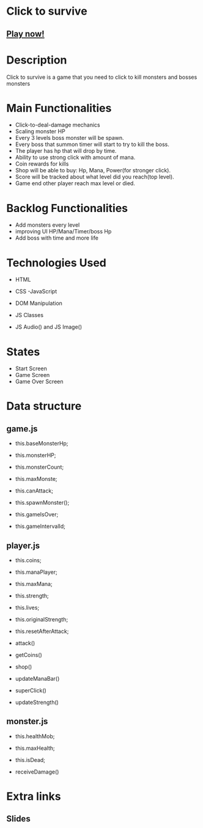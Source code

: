 # Click to survive

## [Play now!](http://yarinleib.github.io/Clicker-Idle/)

# Description

Click to survive is a game that you need to click to kill monsters and bosses monsters

# Main Functionalities

- Click-to-deal-damage mechanics
- Scaling monster HP
- Every 3 levels boss monster will be spawn.
- Every boss that summon timer will start to try to kill the boss.
- The player has hp that will drop by time.
- Ability to use strong click with amount of mana.
- Coin rewards for kills
- Shop will be able to buy: Hp, Mana, Power(for stronger click).
- Score will be tracked about what level did you reach(top level).
- Game end other player reach max level or died.

# Backlog Functionalities

- Add monsters every level
- improving UI HP/Mana/Timer/boss Hp
- Add boss with time and more life

# Technologies Used

- HTML
- CSS
  -JavaScript

- DOM Manipulation
- JS Classes
- JS Audio() and JS Image()

# States

- Start Screen
- Game Screen
- Game Over Screen

# Data structure

## game.js

- this.baseMonsterHp;
- this.monsterHP;
- this.monsterCount;
- this.maxMonste;
- this.canAttack;
- this.spawnMonster();

- this.gameIsOver;
- this.gameIntervalId;

## player.js

- this.coins;
- this.manaPlayer;
- this.maxMana;
- this.strength;
- this.lives;
- this.originalStrength;
- this.resetAfterAttack;

- attack()
- getCoins()
- shop()
- updateManaBar()
- superClick()
- updateStrength()

## monster.js

- this.healthMob;
- this.maxHealth;
- this.isDead;

- receiveDamage()

# Extra links

## Slides
